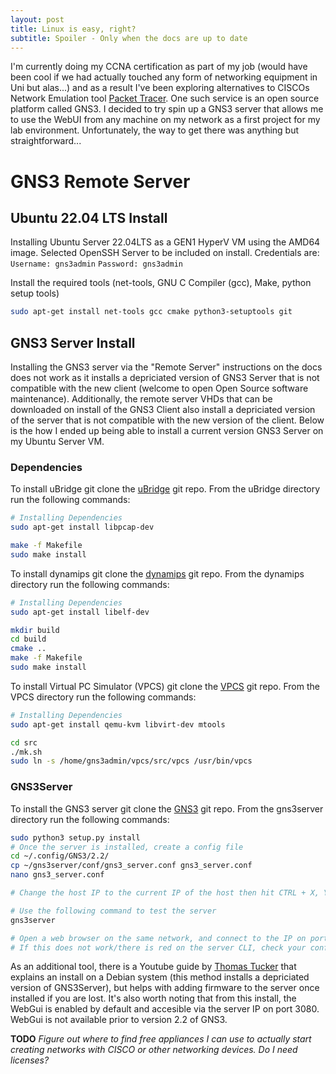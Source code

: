 ```yaml
---
layout: post
title: Linux is easy, right?
subtitle: Spoiler - Only when the docs are up to date
---
```


I'm currently doing my CCNA certification as part of my job (would have been cool if we had actually touched any form of networking equipment in Uni but alas...) and as a result I've been exploring alternatives to CISCOs Network Emulation tool [Packet Tracer](https://www.netacad.com/courses/packet-tracer). One such service is an open source platform called GNS3. I decided to try spin up a GNS3 server that allows me to use the WebUI from any machine on my network as a first project for my lab environment. Unfortunately, the way to get there was anything but straightforward...

# GNS3 Remote Server

## Ubuntu 22.04 LTS Install

Installing Ubuntu Server 22.04LTS as a GEN1 HyperV VM using the AMD64 image. Selected OpenSSH Server to be included on install.
Credentials are:
`Username: gns3admin` `Password: gns3admin`

Install the required tools (net-tools, GNU C Compiler (gcc), Make, python setup tools)

```bash
sudo apt-get install net-tools gcc cmake python3-setuptools git
```

## GNS3 Server Install

Installing the GNS3 server via the "Remote Server" instructions on the docs does not work as it installs a depriciated version of GNS3 Server that is not compatible with the new client (welcome to open Open Source software maintenance). Additionally, the remote server VHDs that can be downloaded on install of the GNS3 Client also install a depriciated version of the server that is not compatible with the new version of the client. Below is the how I ended up being able to install a current version GNS3 Server on my Ubuntu Server VM.

### Dependencies

To install uBridge git clone the [uBridge](https://github.com/GNS3/ubridge/) git repo. From the uBridge directory run the following commands:

```bash
# Installing Dependencies
sudo apt-get install libpcap-dev

make -f Makefile
sudo make install
```

To install dynamips git clone the [dynamips](https://github.com/GNS3/dynamips/) git repo. From the dynamips directory run the following commands:

```bash
# Installing Dependencies
sudo apt-get install libelf-dev

mkdir build
cd build
cmake ..
make -f Makefile
sudo make install
```

To install Virtual PC Simulator (VPCS) git clone the [VPCS](https://github.com/GNS3/vpcs/) git repo. From the VPCS directory run the following commands:

```bash
# Installing Dependencies
sudo apt-get install qemu-kvm libvirt-dev mtools

cd src
./mk.sh
sudo ln -s /home/gns3admin/vpcs/src/vpcs /usr/bin/vpcs
```

### GNS3Server

To install the GNS3 server git clone the [GNS3](https://github.com/GNS3/gns3-server/)  git repo. From the gns3server directory run the following commands:

```bash
sudo python3 setup.py install
# Once the server is installed, create a config file
cd ~/.config/GNS3/2.2/
cp ~/gns3server/conf/gns3_server.conf gns3_server.conf
nano gns3_server.conf

# Change the host IP to the current IP of the host then hit CTRL + X, Y, then Enter

# Use the following command to test the server
gns3server

# Open a web browser on the same network, and connect to the IP on port 3080.
# If this does not work/there is red on the server CLI, check your config/install
```


As an additional tool, there is a Youtube guide by [Thomas Tucker](https://www.youtube.com/watch?v=6KxyfI4yz40&ab_channel=ThomasTucker) that explains an install on a Debian system (this method installs a depriciated version of GNS3Server), but helps with adding firmware to the server once installed if you are lost. It's also worth noting that from this install, the WebGui is enabled by default and accesible via the server IP on port 3080. WebGui is not available prior to version 2.2 of GNS3.

**TODO** *Figure out where to find free appliances I can use to actually start creating networks with CISCO or other networking devices. Do I need licenses?*